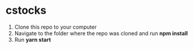 # cstocks

1. Clone this repo to your computer
2. Navigate to the folder where the repo was cloned and run **npm install**
3. Run **yarn start**